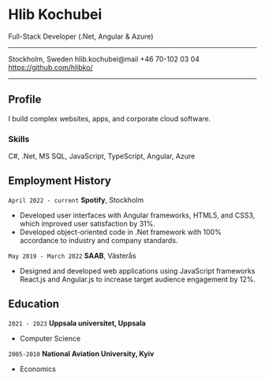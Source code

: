 # Hlib Kochubei

Full-Stack Developer (.Net, Angular & Azure)

---

Stockholm, Sweden
hlib.kochubei@mail
+46 70-102 03 04
https://github.com/hlibko/

---

## Profile

I build complex websites, apps, and corporate cloud software.

### Skills

C#, .Net, MS SQL, JavaScript, TypeScript, Angular, Azure

## Employment History

`April 2022 - current`
**Spotify**, Stockholm

- Developed user interfaces with Angular frameworks,
  HTML5, and CSS3, which improved user satisfaction by 31%.
- Developed object-oriented code in .Net framework with 100% accordance
  to industry and company standards.

`May 2019 - March 2022`
**SAAB**, Västerås

- Designed and developed web applications using JavaScript
  frameworks React.js and Angular.js to increase target audience
  engagement by 12%.

## Education

`2021 - 2023`
**Uppsala universitet, Uppsala**

- Computer Science

`2005-2010`
**National Aviation University, Kyiv**

- Economics

